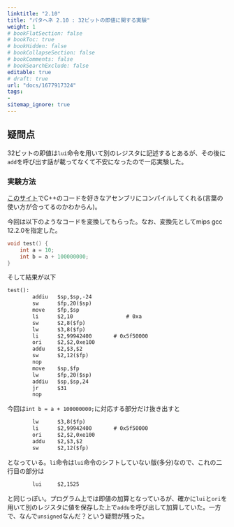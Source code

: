 ```yaml
---
linktitle: "2.10"
title: "パタヘネ 2.10 : 32ビットの即値に関する実験"
weight: 1
# bookFlatSection: false
# bookToc: true
# bookHidden: false
# bookCollapseSection: false
# bookComments: false
# bookSearchExclude: false
editable: true
# draft: true
url: "docs/1677917324"
tags:
- 
sitemap_ignore: true
---
```


## 疑問点
32ビットの即値は`lui`命令を用いて別のレジスタに記述するとあるが、その後に`add`を呼び出す話が載ってなくて不安になったので一応実験した。

### 実験方法

[このサイト](https://gcc.godbolt.org/)でC++のコードを好きなアセンブリにコンパイルしてくれる(言葉の使い方が合ってるのかわからん)。

今回は以下のようなコードを変換してもらった。なお、変換先としてmips gcc 12.2.0を指定した。
```cpp
void test() {
    int a = 10;
    int b = a + 100000000;
}
```
そして結果が以下
```txt
test():
        addiu   $sp,$sp,-24
        sw      $fp,20($sp)
        move    $fp,$sp
        li      $2,10                 # 0xa
        sw      $2,8($fp)
        lw      $3,8($fp)
        li      $2,99942400       # 0x5f50000
        ori     $2,$2,0xe100
        addu    $2,$3,$2
        sw      $2,12($fp)
        nop
        move    $sp,$fp
        lw      $fp,20($sp)
        addiu   $sp,$sp,24
        jr      $31
        nop
```
今回は`int b = a + 100000000;`に対応する部分だけ抜き出すと
```txt
        lw      $3,8($fp)
        li      $2,99942400       # 0x5f50000
        ori     $2,$2,0xe100
        addu    $2,$3,$2
        sw      $2,12($fp)
```
となっている。`li`命令は`lui`命令のシフトしていない版(多分)なので、これの二行目の部分は
```txt
        lui     $2,1525
```
と同じっぽい。プログラム上では即値の加算となっているが、確かに`lui`と`ori`を用いて別のレジスタに値を保存した上で`addu`を呼び出して加算していた。一方で、なんで`unsigned`なんだ？という疑問が残った。